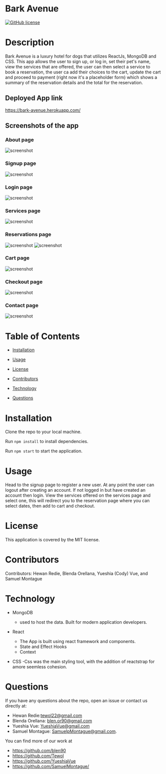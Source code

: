 # Bark Avenue
[![GitHub license](https://img.shields.io/badge/license-MIT-blue.svg)](https://github.com/blen90/barkAvenue)
  
# Description

Bark Avenue is a luxury hotel for dogs that utilizes ReactJs, MongoDB and CSS. This app allows the user to sign up, or log in, set their pet's name, view the services that are offered, the user can then select a service to book a reservation, the user ca add their choices to the cart, update the cart and proceed to payment (right now it's a placeholder form) which shows a summary of the reservation details and the total for the reservation.

## Deployed App link

https://bark-avenue.herokuapp.com/

## Screenshots of the app

### About page
![screenshot](./client/public/assets/images/aboutus.jpg)
### Signup page
![screenshot](./client/public/assets/images/signup.jpg)
### Login page
![screenshot](./client/public/assets/images/login.jpg)
### Services page
![screenshot](./client/public/assets/images/services.jpg)
### Reservations page
![screenshot](./client/public/assets/images/reservation.jpg)
![screenshot](./client/public/assets/images/reservation2.jpg)
### Cart page
![screenshot](./client/public/assets/images/cart.jpg)
### Checkout page
![screenshot](./client/public/assets/images/checkout.jpg)
### Contact page
![screenshot](./client/public/assets/images/contact.jpg)
    
# Table of Contents

* [Installation](#installation)
    
* [Usage](#usage)

* [License](#license)

* [Contributors](#contributors)

* [Technology](#Technology)

* [Questions](#questions)
    
# Installation
Clone the repo to your local machine.

Run ```npm install``` to install dependencies.

Run ```npm start``` to start the application.

# Usage

Head to the signup page to register a new user. At any point the user can logout after creating an account. If not logged in but have created an account then login. View the services offered on the services page and select one, this will redirect you to the reservation page where you can select dates, then add to cart and checkout.

# License

This application is covered by the MIT license.
    
# Contributors

Contributors: Hewan Redie, Blenda Orellana, Yueshia (Cody) Vue, and Samuel Montague

# Technology

* MongoDB 
    - used to host the data. Built for modern application developers.

* React 
    - The App is built using react framework and components.
    - State and Effect Hooks
    - Context

* CSS
    -Css was the main styling tool, with the addition of reactstrap for amore seemless cohesion.
    
# Questions

If you have any questions about the repo, open an issue or contact us directly at:
* Hewan Redie:tewol22@gmail.com
* Blenda Orellana: blen.or90@gmail.com
* Yueshia Vue: YueshiaVue@gmail.com
* Samuel Montague: SamuelpMontague@gmail.com. 

You can find more of our work at 
* https://github.com/blen90
* https://github.com/Tewol
* https://github.com/YueshiaVue
* https://github.com/SamuelMontague/